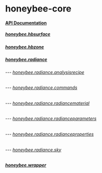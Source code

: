 # honeybee-core

#### [API Documentation](http://ladybug-analysis-tools.github.io/honeybee-core/doc/)

##### [honeybee.hbsurface](http://ladybug-analysis-tools.github.io/honeybee-core/doc/hbsurface.m.html)
##### [honeybee.hbzone](http://ladybug-analysis-tools.github.io/honeybee-core/doc/hbzone.m.html)
##### [honeybee.radiance](http://ladybug-analysis-tools.github.io/honeybee-core/doc/radiance)
###### --- [honeybee.radiance.analysisrecipe](http://ladybug-analysis-tools.github.io/honeybee-core/doc/radiance/analysisrecipe.m.html)
###### --- [honeybee.radiance.commands](http://ladybug-analysis-tools.github.io/honeybee-core/doc/radiance/commands.m.html)
###### --- [honeybee.radiance.radiancematerial](http://ladybug-analysis-tools.github.io/honeybee-core/doc/radiance/radiancematerial.m.html)
###### --- [honeybee.radiance.radianceparameters](http://ladybug-analysis-tools.github.io/honeybee-core/doc/radiance/radianceparameters.m.html)
###### --- [honeybee.radiance.radianceproperties](http://ladybug-analysis-tools.github.io/honeybee-core/doc/radiance/radianceproperties.m.html)
###### --- [honeybee.radiance.sky](http://ladybug-analysis-tools.github.io/honeybee-core/doc/radiance/sky.m.html)
##### [honeybee.wrapper](http://ladybug-analysis-tools.github.io/honeybee-core/doc/wrapper.m.html)

